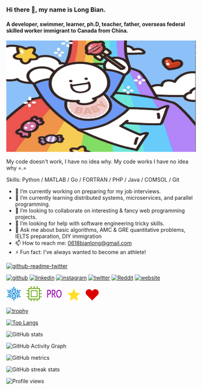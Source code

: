 ### Hi there 👋, my name is Long Bian.
#### A developer, swimmer, learner, ph.D, teacher, father, overseas federal skilled worker immigrant to Canada from China. 
![A coder, swimmer, slow learner, ph.D, teacher, father, FSW-O to Canada from China. ](https://raw.githubusercontent.com/MOMOKO606/Pic-Library/master/Xnip2021-09-06_00-14-54.jpg)

My code doesn't work, I have no idea why. My code works I have no idea why =.=

Skills: Python / MATLAB / Go / FORTRAN / PHP / Java / COMSOL / Git

- 🔭 I’m currently working on preparing for my job interviews. 
- 🌱 I’m currently learning distributed systems, microservices, and parallel programming. 
- 👯 I’m looking to collaborate on interesting & fancy web programming projects. 
- 🤔 I’m looking for help with software engineering tricky skills. 
- 💬 Ask me about basic algorithms, AMC & GRE quantitative problems, IELTS preparation, DIY immigration 
- 📫 How to reach me: 0618bianlong@gmail.com 
- ⚡ Fun fact: I've always wanted to become an athlete! 

[![github-readme-twitter](https://github-readme-twitter.gazf.vercel.app/api?id=SrollLet)](https://github.com/gazf/github-readme-twitter)

[<img src='https://cdn.jsdelivr.net/npm/simple-icons@3.0.1/icons/github.svg' alt='github' height='40'>](https://github.com/MOMOKO606)  [<img src='https://cdn.jsdelivr.net/npm/simple-icons@3.0.1/icons/linkedin.svg' alt='linkedin' height='40'>](https://www.linkedin.com/in/long-bian-154bba219/)  [<img src='https://cdn.jsdelivr.net/npm/simple-icons@3.0.1/icons/instagram.svg' alt='instagram' height='40'>](https://www.instagram.com/letsrollgreygrey/)  [<img src='https://cdn.jsdelivr.net/npm/simple-icons@3.0.1/icons/twitter.svg' alt='twitter' height='40'>](https://twitter.com/SrollLet)  [<img src='https://cdn.jsdelivr.net/npm/simple-icons@3.0.1/icons/reddit.svg' alt='Reddit' height='40'>](https://www.reddit.com/user/bianlong0618)  [<img src='https://cdn.jsdelivr.net/npm/simple-icons@3.0.1/icons/icloud.svg' alt='website' height='40'>](https://www.cnblogs.com/momoko)  

<a href='https://archiveprogram.github.com/'><img src='https://raw.githubusercontent.com/acervenky/animated-github-badges/master/assets/acbadge.gif' width='40' height='40'></a> <a href='https://docs.github.com/en/developers'><img src='https://raw.githubusercontent.com/acervenky/animated-github-badges/master/assets/devbadge.gif' width='40' height='40'></a> <a href='https://github.com/pricing'><img src='https://raw.githubusercontent.com/acervenky/animated-github-badges/master/assets/pro.gif' width='40' height='40'></a> <a href='https://stars.github.com/'><img src='https://raw.githubusercontent.com/acervenky/animated-github-badges/master/assets/starbadge.gif' width='35' height='35'></a> <a href='https://docs.github.com/en/github/supporting-the-open-source-community-with-github-sponsors'><img src='https://raw.githubusercontent.com/acervenky/animated-github-badges/master/assets/sponsorbadge.gif' width='35' height='35'></a> 

[![trophy](https://github-profile-trophy.vercel.app/?username=MOMOKO606)](https://github.com/ryo-ma/github-profile-trophy)

[![Top Langs](https://github-readme-stats.vercel.app/api/top-langs/?username=MOMOKO606)](https://github.com/anuraghazra/github-readme-stats)

![GitHub stats](https://github-readme-stats.vercel.app/api?username=MOMOKO606&show_icons=true&count_private=true)  

![GitHub Activity Graph](https://activity-graph.herokuapp.com/graph?username=MOMOKO606)  

![GitHub metrics](https://metrics.lecoq.io/MOMOKO606)  

![GitHub streak stats](https://github-readme-streak-stats.herokuapp.com/?user=MOMOKO606)  

![Profile views](https://gpvc.arturio.dev/MOMOKO606)  


